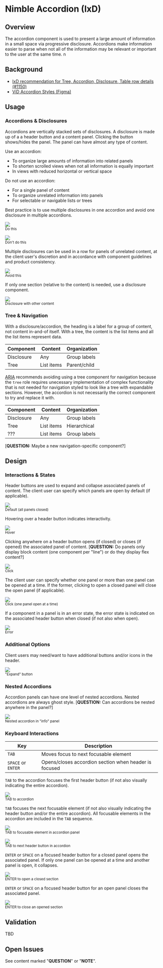 # Nimble Accordion (IxD)

## Overview

The accordion component is used to present a large amount of information in a small space via progressive disclosure. Accordions make information easier to parse when not all of the information may be relevant or important to the user at the same time.
n

## Background

-   [IxD recommendation for Tree, Accordion, Disclosure, Table row details (#1150)](https://github.com/orgs/ni/projects/7/views/13?pane=issue&itemId=24667320)
-   [ViD Accordion Styles (Figma)](https://www.figma.com/file/PO9mFOu5BCl8aJvFchEeuN/Nimble_Components?type=design&node-id=1295-85131&mode=design)

## Usage

### Accordions & Disclosures

Accordions are vertically stacked sets of disclosures. A disclosure is made up of a a header button and a content panel. Clicking the button shows/hides the panel. The panel can have almost any type of content.

Use an accordion:

-   To organize large amounts of information into related panels
-   To shorten scrolled views when not all information is equally important
-   In views with reduced horizontal or vertical space

Do not use an accordion:

-   For a single panel of content
-   To organize unrelated information into panels
-   For selectable or navigable lists or trees

Best practice is to use multiple disclosures in one accordion and avoid one disclosure in multiple accordions.

<p>
<kbd><img src="spec-images/Accordion-13.png"></kbd>
<br>
<sub>Do this</sub>
</p>
<p>
<kbd><img src="spec-images/Accordion-14.png"></kbd>
<br>
<sub>Don't do this</sub>
</p>

Multiple disclosures can be used in a row for panels of unrelated content, at the client user's discretion and in accordance with component guidelines and product consistency.

<p>
<kbd><img src="spec-images/Accordion-15.png"></kbd>
<br>
<sub>Avoid this</sub>
</p>

If only one section (relative to the content) is needed, use a disclosure component.

<p>
<kbd><img src="spec-images/Accordion-16.png"></kbd>
<br>
<sub>Disclosure with other content</sub>
</p>

### Tree & Navigation

With a disclosure/accordion, the heading is a label for a group of content, not content in-and-of itself. With a tree, the content is the list items and all the list items represent data.

| Component  | Content    | Organization |
| ---------- | ---------- | ------------ |
| Disclosure | Any        | Group labels |
| Tree       | List items | Parent/child |

[ARIA](https://www.w3.org/WAI/ARIA/apg/patterns/treeview/examples/treeview-navigation/) recommends avoiding using a tree component for navigation because the `tree` role requires unecessary implementation of complex functionality that is not needed for navigation styled to look like a tree with expandable sections. However, the accordion is not necessarily the correct component to try and replace it with.

| Component  | Content    | Organization |
| ---------- | ---------- | ------------ |
| Disclosure | Any        | Group labels |
| Tree       | List items | Hierarchical |
| ???        | List items | Group labels |

[**QUESTION:** Maybe a new navigation-specific component?]

## Design

### Interactions & States

Header buttons are used to expand and collapse associated panels of content. The client user can specify which panels are open by default (if applicable).

<p>
<kbd><img src="spec-images/Accordion-1.png"></kbd>
<br>
<sub>Default (all panels closed)</sub>
</p>

Hovering over a header button indicates interactivity.

<p>
<kbd><img src="spec-images/Accordion-2.png"></kbd>
<br>
<sub>Hover</sub>
</p>

Clicking anywhere on a header button opens (if closed) or closes (if opened) the associated panel of content. [**QUESTION:** Do panels only display block content (one component per "line") or do they display flex content?]

<p>
<kbd><img src="spec-images/Accordion-3.png"></kbd>
<br>
<sub>Click</sub>
</p>

The client user can specify whether one panel or more than one panel can be opened at a time. If the former, clicking to open a closed panel will close the open panel (if applicable).

<p>
<kbd><img src="spec-images/Accordion-4.png"></kbd>
<br>
<sub>Click (one panel open at a time)</sub>
</p>

If a component in a panel is in an error state, the error state is indicated on the associated header button when closed (if not also when open).

<p>
<kbd><img src="spec-images/Accordion-5.png"></kbd>
<br>
<sub>Error</sub>
</p>

### Additional Options

Client users may need/want to have additional buttons and/or icons in the header.

<p>
<kbd><img src="spec-images/Accordion-6.png"></kbd>
<br>
<sub>"Expand" button</sub>
</p>

### Nested Accordions

Accordion panels can have one level of nested accordions. Nested accordions are always ghost style. [**QUESTION:** Can accordions be nested anywhere in the panel?]

<p>
<kbd><img src="spec-images/Accordion-7.png"></kbd>
<br>
<sub>Nested accordion in "info" panel</sub>
</p>

### Keyboard Interactions

| Key                | Description                                           |
| ------------------ | ----------------------------------------------------- |
| `TAB`              | Moves focus to next focusable element                 |
| `SPACE` or `ENTER` | Opens/closes accordion section when header is focused |

`TAB` to the accordion focuses the first header button (if not also visually indicating the entire accordion).

<p>
<kbd><img src="spec-images/Accordion-8.png"></kbd>
<br>
<sub>TAB to accordion</sub>
</p>

`TAB` focuses the next focusable element (if not also visually indicating the header button and/or the entire accordion). All focusable elements in the accordion are included in the `TAB` sequence.

<p>
<kbd><img src="spec-images/Accordion-9.png"></kbd>
<br>
<sub>TAB to focusable element in accordion panel</sub>
</p>
<p>
<kbd><img src="spec-images/Accordion-10.png"></kbd>
<br>
<sub>TAB to next header button in accordion</sub>
</p>

`ENTER` or `SPACE` on a focused header button for a closed panel opens the associated panel. If only one panel can be opened at a time and another panel is open, it collapses.

<p>
<kbd><img src="spec-images/Accordion-11.png"></kbd>
<br>
<sub>ENTER to open a closed section</sub>
</p>

`ENTER` or `SPACE` on a focused header button for an open panel closes the associated panel.

<p>
<kbd><img src="spec-images/Accordion-12.png"></kbd>
<br>
<sub>ENTER to close an opened section</sub>
</p>

## Validation

TBD

## Open Issues

See content marked "**QUESTION**" or "**NOTE**".
